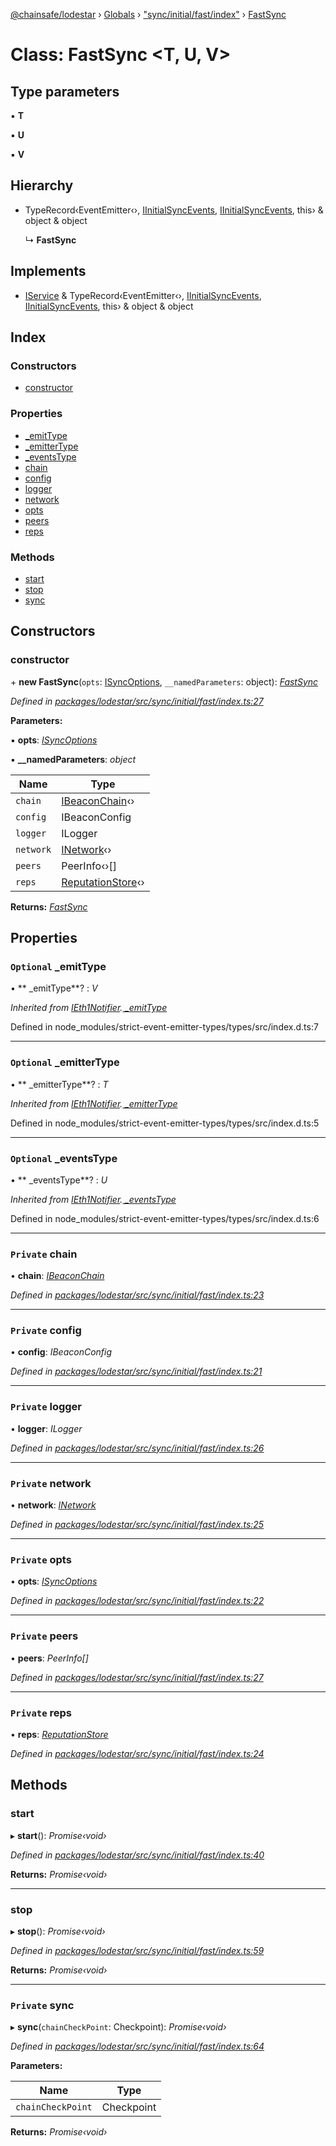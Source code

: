 [@chainsafe/lodestar](../README.md) › [Globals](../globals.md) › ["sync/initial/fast/index"](../modules/_sync_initial_fast_index_.md) › [FastSync](_sync_initial_fast_index_.fastsync.md)

# Class: FastSync <**T, U, V**>

## Type parameters

▪ **T**

▪ **U**

▪ **V**

## Hierarchy

* TypeRecord‹EventEmitter‹›, [IInitialSyncEvents](../interfaces/_sync_initial_interface_.iinitialsyncevents.md), [IInitialSyncEvents](../interfaces/_sync_initial_interface_.iinitialsyncevents.md), this› & object & object

  ↳ **FastSync**

## Implements

* [IService](../interfaces/_node_nodejs_.iservice.md) & TypeRecord‹EventEmitter‹›, [IInitialSyncEvents](../interfaces/_sync_initial_interface_.iinitialsyncevents.md), [IInitialSyncEvents](../interfaces/_sync_initial_interface_.iinitialsyncevents.md), this› & object & object

## Index

### Constructors

* [constructor](_sync_initial_fast_index_.fastsync.md#constructor)

### Properties

* [ _emitType](_sync_initial_fast_index_.fastsync.md#optional--_emittype)
* [ _emitterType](_sync_initial_fast_index_.fastsync.md#optional--_emittertype)
* [ _eventsType](_sync_initial_fast_index_.fastsync.md#optional--_eventstype)
* [chain](_sync_initial_fast_index_.fastsync.md#private-chain)
* [config](_sync_initial_fast_index_.fastsync.md#private-config)
* [logger](_sync_initial_fast_index_.fastsync.md#private-logger)
* [network](_sync_initial_fast_index_.fastsync.md#private-network)
* [opts](_sync_initial_fast_index_.fastsync.md#private-opts)
* [peers](_sync_initial_fast_index_.fastsync.md#private-peers)
* [reps](_sync_initial_fast_index_.fastsync.md#private-reps)

### Methods

* [start](_sync_initial_fast_index_.fastsync.md#start)
* [stop](_sync_initial_fast_index_.fastsync.md#stop)
* [sync](_sync_initial_fast_index_.fastsync.md#private-sync)

## Constructors

###  constructor

\+ **new FastSync**(`opts`: [ISyncOptions](../interfaces/_sync_options_.isyncoptions.md), `__namedParameters`: object): *[FastSync](_sync_initial_fast_index_.fastsync.md)*

*Defined in [packages/lodestar/src/sync/initial/fast/index.ts:27](https://github.com/ChainSafe/lodestar/blob/2fb982b/packages/lodestar/src/sync/initial/fast/index.ts#L27)*

**Parameters:**

▪ **opts**: *[ISyncOptions](../interfaces/_sync_options_.isyncoptions.md)*

▪ **__namedParameters**: *object*

Name | Type |
------ | ------ |
`chain` | [IBeaconChain](../interfaces/_chain_interface_.ibeaconchain.md)‹› |
`config` | IBeaconConfig |
`logger` | ILogger |
`network` | [INetwork](../interfaces/_network_interface_.inetwork.md)‹› |
`peers` | PeerInfo‹›[] |
`reps` | [ReputationStore](_sync_ireputation_.reputationstore.md)‹› |

**Returns:** *[FastSync](_sync_initial_fast_index_.fastsync.md)*

## Properties

### `Optional`  _emitType

• ** _emitType**? : *V*

*Inherited from [IEth1Notifier](../interfaces/_eth1_interface_.ieth1notifier.md).[ _emitType](../interfaces/_eth1_interface_.ieth1notifier.md#optional--_emittype)*

Defined in node_modules/strict-event-emitter-types/types/src/index.d.ts:7

___

### `Optional`  _emitterType

• ** _emitterType**? : *T*

*Inherited from [IEth1Notifier](../interfaces/_eth1_interface_.ieth1notifier.md).[ _emitterType](../interfaces/_eth1_interface_.ieth1notifier.md#optional--_emittertype)*

Defined in node_modules/strict-event-emitter-types/types/src/index.d.ts:5

___

### `Optional`  _eventsType

• ** _eventsType**? : *U*

*Inherited from [IEth1Notifier](../interfaces/_eth1_interface_.ieth1notifier.md).[ _eventsType](../interfaces/_eth1_interface_.ieth1notifier.md#optional--_eventstype)*

Defined in node_modules/strict-event-emitter-types/types/src/index.d.ts:6

___

### `Private` chain

• **chain**: *[IBeaconChain](../interfaces/_chain_interface_.ibeaconchain.md)*

*Defined in [packages/lodestar/src/sync/initial/fast/index.ts:23](https://github.com/ChainSafe/lodestar/blob/2fb982b/packages/lodestar/src/sync/initial/fast/index.ts#L23)*

___

### `Private` config

• **config**: *IBeaconConfig*

*Defined in [packages/lodestar/src/sync/initial/fast/index.ts:21](https://github.com/ChainSafe/lodestar/blob/2fb982b/packages/lodestar/src/sync/initial/fast/index.ts#L21)*

___

### `Private` logger

• **logger**: *ILogger*

*Defined in [packages/lodestar/src/sync/initial/fast/index.ts:26](https://github.com/ChainSafe/lodestar/blob/2fb982b/packages/lodestar/src/sync/initial/fast/index.ts#L26)*

___

### `Private` network

• **network**: *[INetwork](../interfaces/_network_interface_.inetwork.md)*

*Defined in [packages/lodestar/src/sync/initial/fast/index.ts:25](https://github.com/ChainSafe/lodestar/blob/2fb982b/packages/lodestar/src/sync/initial/fast/index.ts#L25)*

___

### `Private` opts

• **opts**: *[ISyncOptions](../interfaces/_sync_options_.isyncoptions.md)*

*Defined in [packages/lodestar/src/sync/initial/fast/index.ts:22](https://github.com/ChainSafe/lodestar/blob/2fb982b/packages/lodestar/src/sync/initial/fast/index.ts#L22)*

___

### `Private` peers

• **peers**: *PeerInfo[]*

*Defined in [packages/lodestar/src/sync/initial/fast/index.ts:27](https://github.com/ChainSafe/lodestar/blob/2fb982b/packages/lodestar/src/sync/initial/fast/index.ts#L27)*

___

### `Private` reps

• **reps**: *[ReputationStore](_sync_ireputation_.reputationstore.md)*

*Defined in [packages/lodestar/src/sync/initial/fast/index.ts:24](https://github.com/ChainSafe/lodestar/blob/2fb982b/packages/lodestar/src/sync/initial/fast/index.ts#L24)*

## Methods

###  start

▸ **start**(): *Promise‹void›*

*Defined in [packages/lodestar/src/sync/initial/fast/index.ts:40](https://github.com/ChainSafe/lodestar/blob/2fb982b/packages/lodestar/src/sync/initial/fast/index.ts#L40)*

**Returns:** *Promise‹void›*

___

###  stop

▸ **stop**(): *Promise‹void›*

*Defined in [packages/lodestar/src/sync/initial/fast/index.ts:59](https://github.com/ChainSafe/lodestar/blob/2fb982b/packages/lodestar/src/sync/initial/fast/index.ts#L59)*

**Returns:** *Promise‹void›*

___

### `Private` sync

▸ **sync**(`chainCheckPoint`: Checkpoint): *Promise‹void›*

*Defined in [packages/lodestar/src/sync/initial/fast/index.ts:64](https://github.com/ChainSafe/lodestar/blob/2fb982b/packages/lodestar/src/sync/initial/fast/index.ts#L64)*

**Parameters:**

Name | Type |
------ | ------ |
`chainCheckPoint` | Checkpoint |

**Returns:** *Promise‹void›*
